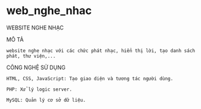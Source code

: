 # web_nghe_nhac
WEBSITE NGHE NHẠC

MÔ TẢ
  
    website nghe nhạc với các chức phát nhạc, hiển thị lời, tạo danh sách phát, thư viện,...

CÔNG NGHỆ SỬ DỤNG

    HTML, CSS, JavaScript: Tạo giao diện và tương tác người dùng.
  
    PHP: Xử lý logic server.
  
    MySQL: Quản lý cơ sở dữ liệu.
